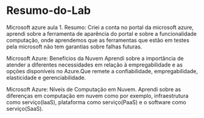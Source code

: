 # Resumo-do-Lab

Microsoft azure aula 1.
Resumo: Criei a conta no portal da microsoft azure, aprendi sobre a ferramenta de aparência do portal e sobre a funcionalidade computação, onde aprendemos que as ferramentas que estão em testes pela microsoft não
tem garantias sobre falhas futuras.

Microsoft Azure: Benefícios da Nuvem
Aprendi sobre a importância de atender a diferentes necessidades em relação à empregabilidade e as opções disponíveis no Azure.Que remete a confiabilidade, empregabilidade, elasticidade e gerenciabilidade.

Microsoft Azure: Níveis de Computação em Nuvem.
Aprendi sobre as diferenças em computação em nuvem como por exemplo, infraestrutura como serviço(IaaS), plataforma como serviço(PaaS) e o software como serviço(SaaS).
